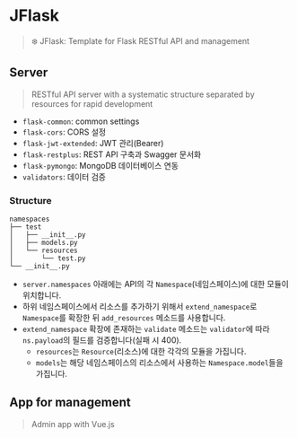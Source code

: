 # JFlask
> ❄️ JFlask: Template for Flask RESTful API and management

## Server
>  RESTful API server with a systematic structure separated by resources for rapid development

- `flask-common`: common settings
- `flask-cors`: CORS 설정
- `flask-jwt-extended`: JWT 관리(Bearer)
- `flask-restplus`: REST API 구축과 Swagger 문서화
- `flask-pymongo`: MongoDB 데이터베이스 연동
- `validators`: 데이터 검증

### Structure

```
namespaces
├── test
│   ├── __init__.py
│   ├── models.py
│   └── resources
│       └── test.py
└── __init__.py
```

- `server.namespaces` 아래에는 API의 각 `Namespace`(네임스페이스)에 대한 모듈이 위치합니다.
- 하위 네임스페이스에서 리소스를 추가하기 위해서 `extend_namespace`로 `Namespace`를 확장한 뒤 `add_resources` 메소드를 사용합니다.
- `extend_namespace` 확장에 존재하는 `validate` 메소드는 `validator`에 따라 `ns.payload`의 필드를 검증합니다(실패 시 400).
  - `resources`는 `Resource`(리소스)에 대한 각각의 모듈을 가집니다.
  - `models`는 해당 네임스페이스의 리소스에서 사용하는 `Namespace.model`들을 가집니다.

## App for management
> Admin app with Vue.js
